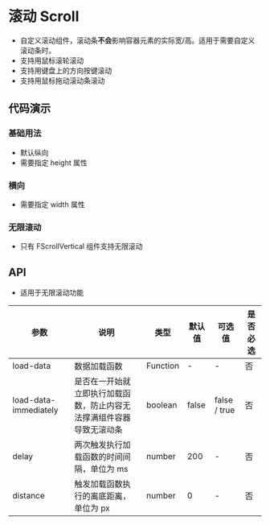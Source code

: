 # 滚动 Scroll

- 自定义滚动组件，滚动条**不会**影响容器元素的实际宽/高。适用于需要自定义滚动条时。
- 支持用鼠标滚轮滚动
- 支持用键盘上的方向按键滚动
- 支持用鼠标拖动滚动条滚动

## 代码演示

### 基础用法

- 默认纵向
- 需要指定 height 属性

<demo-scroll-1 />

### 横向

- 需要指定 width 属性

<demo-scroll-2 />

### 无限滚动

- 只有 FScrollVertical 组件支持无限滚动

<demo-scroll-3 />

## API

- 适用于无限滚动功能

| 参数                  | 说明                                                                 | 类型     | 默认值 | 可选值       | 是否必选 |
| --------------------- | -------------------------------------------------------------------- | -------- | ------ | ------------ | -------- |
| load-data             | 数据加载函数                                                         | Function | -      | -            | 否       |
| load-data-immediately | 是否在一开始就立即执行加载函数，防止内容无法撑满组件容器导致无滚动条 | boolean  | false  | false / true | 否       |
| delay                 | 两次触发执行加载函数的时间间隔，单位为 ms                            | number   | 200    | -            | 否       |
| distance              | 触发加载函数执行的离底距离，单位为 px                                | number   | 0      | -            | 否       |

